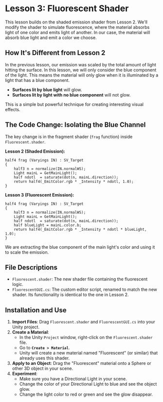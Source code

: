 # Lesson 3: Fluorescent Shader

This lesson builds on the shaded emission shader from Lesson 2. We'll modify the shader to simulate fluorescence, where the material absorbs light of one color and emits light of another. In our case, the material will absorb blue light and emit a color we choose.

## How It's Different from Lesson 2

In the previous lesson, our emission was scaled by the total amount of light hitting the surface. In this lesson, we will only consider the blue component of the light. This means the material will only glow when it is illuminated by a light that has a blue component.

*   **Surfaces lit by blue light** will glow.
*   **Surfaces lit by light with no blue component** will not glow.

This is a simple but powerful technique for creating interesting visual effects.

## The Code Change: Isolating the Blue Channel

The key change is in the fragment shader (`frag` function) inside `Fluorescent.shader`.

**Lesson 2 (Shaded Emission):**
```hlsl
half4 frag (Varyings IN) : SV_Target
{
    half3 n = normalize(IN.normalWS);
    Light mainL = GetMainLight();
    half ndotl  = saturate(dot(n, mainL.direction));
    return half4(_EmitColor.rgb * _Intensity * ndotl, 1.0);
}
```

**Lesson 3 (Fluorescent Emission):**
```hlsl
half4 frag (Varyings IN) : SV_Target
{
    half3 n = normalize(IN.normalWS);
    Light mainL = GetMainLight();
    half ndotl  = saturate(dot(n, mainL.direction));
    half blueLight = mainL.color.b;
    return half4(_EmitColor.rgb * _Intensity * ndotl * blueLight, 1.0);
}
```
We are extracting the blue component of the main light's color and using it to scale the emission.

## File Descriptions

*   `Fluorescent.shader`: The new shader file containing the fluorescent logic.
*   `FluorescentGUI.cs`: The custom editor script, renamed to match the new shader. Its functionality is identical to the one in Lesson 2.

## Installation and Use

1.  **Import Files**: Drag `Fluorescent.shader` and `FluorescentGUI.cs` into your Unity project.
2.  **Create a Material**:
    *   In the Unity `Project` window, right-click on the `Fluorescent.shader` file.
    *   Go to **`Create > Material`**.
    *   Unity will create a new material named "Fluorescent" (or similar) that already uses this shader.
3.  **Apply to an Object**: Drag the "Fluorescent" material onto a Sphere or other 3D object in your scene.
4.  **Experiment**:
    *   Make sure you have a Directional Light in your scene.
    *   Change the color of your Directional Light to blue and see the object glow.
    *   Change the light color to red or green and see the glow disappear.